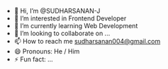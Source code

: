 - 👋 Hi, I’m @SUDHARSANAN-J
- 👀 I’m interested in Frontend Developer
- 🌱 I’m currently learning Web Development
- 💞️ I’m looking to collaborate on ...
- 📫 How to reach me sudharsanan004@gmail.com
- 😄 Pronouns: He / Him
- ⚡ Fun fact: ...

<!---
SUDHARSANAN-J/SUDHARSANAN-J is a ✨ special ✨ repository because its `README.md` (this file) appears on your GitHub profile.
You can click the Preview link to take a look at your changes.
--->
